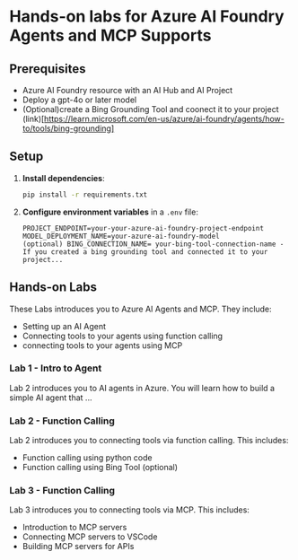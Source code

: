 # Hands-on labs for Azure AI Foundry Agents and MCP Supports

## Prerequisites

* Azure AI Foundry resource with an AI Hub and AI Project
* Deploy a gpt-4o or later model
* (Optional)create a Bing Grounding Tool and coonect it to your project (link)[https://learn.microsoft.com/en-us/azure/ai-foundry/agents/how-to/tools/bing-grounding]

## Setup

1. **Install dependencies**:
    ```sh
    pip install -r requirements.txt
    ```
2. **Configure environment variables** in a `.env` file:
    ```
    PROJECT_ENDPOINT=your-your-azure-ai-foundry-project-endpoint
    MODEL_DEPLOYMENT_NAME=your-azure-ai-foundry-model
    (optional) BING_CONNECTION_NAME= your-bing-tool-connection-name - If you created a bing grounding tool and connected it to your project...
    ```

## Hands-on Labs

These Labs introduces you to Azure AI Agents and MCP. They include: 
* Setting up an AI Agent
* Connecting tools to your agents using function calling   
* connecting tools to your agents using MCP

### Lab 1 - Intro to Agent
Lab 2 introduces you to AI agents in Azure. You will learn how to build a simple AI agent that ...

### Lab 2 - Function Calling 
Lab 2 introduces you to connecting tools via function calling. This includes: 
* Function calling using python code
* Function calling using Bing Tool (optional)

### Lab 3 - Function Calling 
Lab 3 introduces you to connecting tools via MCP. This includes: 
* Introduction to MCP servers 
* Connecting MCP servers to VSCode 
* Building MCP servers for APIs 
